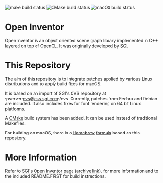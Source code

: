 ![make build status](https://github.com/aumuell/open-inventor/workflows/make/badge.svg)
![CMake build status](https://github.com/aumuell/open-inventor/workflows/CMake/badge.svg)
![macOS build status](https://github.com/aumuell/open-inventor/workflows/macOS/badge.svg)

Open Inventor
=============

Open Inventor is an object oriented scene graph library implemented in C++
layered on top of OpenGL. It was originally developed by
[SGI](http://www.sgi.com/).

This Repository
===============

The aim of this repository is to integrate patches applied by various Linux
distributions and to apply build fixes for macOS.

It is based on an import of SGI's CVS repository at :pserver:cvs@oss.sgi.com:/cvs.
Currently, patches from Fedora and Debian are included. It also includes fixes for
font rendering on 64 bit Linux platforms.

A [CMake](https://cmake.org) build system has been added. It can be used
instead of traditional Makefiles.

For building on macOS, there is a [Homebrew](https://brew.sh)
[formula](https://github.com/hlrs-vis/homebrew-tap) based on this repository.

More Information
================

Refer to [SGI's Open Inventor page](http://oss.sgi.com/projects/inventor/)
([archive link](https://web.archive.org/web/20170811183842/http://oss.sgi.com/projects/inventor/)).
for more information and to the included README.FIRST for build instructions.
